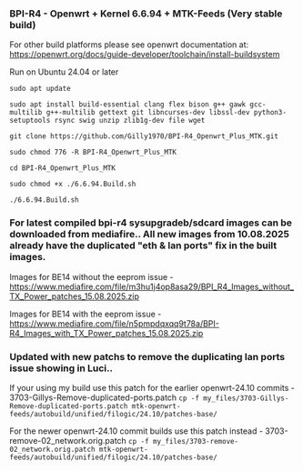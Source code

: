 ### BPI-R4 - Openwrt + Kernel 6.6.94 + MTK-Feeds (Very stable build)

For other build platforms please see openwrt documentation at: https://openwrt.org/docs/guide-developer/toolchain/install-buildsystem

Run on Ubuntu 24.04 or later

`sudo apt update`

`sudo apt install build-essential clang flex bison g++ gawk gcc-multilib g++-multilib gettext git libncurses-dev libssl-dev python3-setuptools rsync swig unzip zlib1g-dev file wget`

`git clone https://github.com/Gilly1970/BPI-R4_Openwrt_Plus_MTK.git`

`sudo chmod 776 -R BPI-R4_Openwrt_Plus_MTK`

`cd BPI-R4_Openwrt_Plus_MTK`

`sudo chmod +x ./6.6.94.Build.sh`

`./6.6.94.Build.sh`

### For latest compiled bpi-r4 sysupgradeb/sdcard images can be downloaded from mediafire.. All new images from 10.08.2025 already have the duplicated "eth & lan ports" fix in the built images.

Images for BE14 without the eeprom issue - https://www.mediafire.com/file/m3hu1j4op8asa29/BPI_R4_Images_without_TX_Power_patches_15.08.2025.zip

Images for BE14 with the eeprom issue - https://www.mediafire.com/file/n5pmpdqxqq9t78a/BPI-R4_Images_with_TX_Power_patches_15.08.2025.zip

### Updated with new patchs to remove the duplicating lan ports issue showing in Luci..

If your using my build use this patch for the earlier openwrt-24.10 commits - 3703-Gillys-Remove-duplicated-ports.patch
`cp -f my_files/3703-Gillys-Remove-duplicated-ports.patch mtk-openwrt-feeds/autobuild/unified/filogic/24.10/patches-base/`

For the newer openwrt-24.10 commit builds use this patch instead - 3703-remove-02_network.orig.patch
`cp -f my_files/3703-remove-02_network.orig.patch mtk-openwrt-feeds/autobuild/unified/filogic/24.10/patches-base/`
